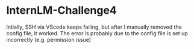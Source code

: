 # InternLM-Challenge4
Intially, SSH via VScode keeps failing, but after I manually removed the config file, it worked. 
The error is probably due to the config file is set up incorrectly (e.g. permission issue)
